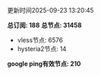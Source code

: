 更新时间2025-09-23 13:20:45

**总订阅: 188**
**总节点: 31458**
- vless节点: 6576
- hysteria2节点: 14

**google ping有效节点: 210**
